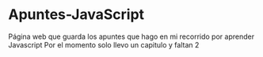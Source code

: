 # Apuntes-JavaScript
Página web que guarda los apuntes que hago en mi recorrido por aprender Javascript 
Por el momento solo llevo un capitulo y faltan 2
